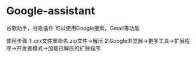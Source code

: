 # Google-assistant
谷歌助手，谷歌插件
可以使用Google搜索，Gmail等功能

使用步骤
1:.crx文件重命名.zip文件->解压
2:Google浏览器->更多工具->扩展程序->开发者模式->加载已解压的扩展程序
